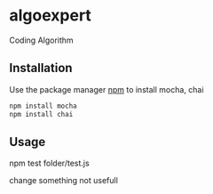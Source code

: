 # algoexpert
Coding Algorithm

## Installation
Use the package manager [npm](https://docs.npmjs.com/downloading-and-installing-node-js-and-npm) to install mocha, chai

```bash
npm install mocha
npm install chai
```

## Usage
npm test folder/test.js

change something not usefull